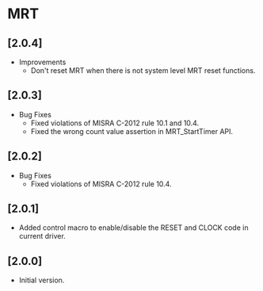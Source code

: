# MRT

## [2.0.4]

- Improvements
  - Don't reset MRT when there is not system level MRT reset functions.

## [2.0.3]

- Bug Fixes
  - Fixed violations of MISRA C-2012 rule 10.1 and 10.4.
  - Fixed the wrong count value assertion in MRT_StartTimer API.

## [2.0.2]

- Bug Fixes
  - Fixed violations of MISRA C-2012 rule 10.4.

## [2.0.1]

- Added control macro to enable/disable the RESET and CLOCK code in current driver.

## [2.0.0]

- Initial version.
